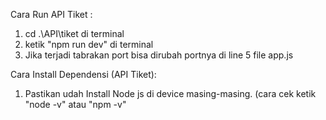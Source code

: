 Cara Run API Tiket : 
1. cd .\API\tiket di terminal
2. ketik "npm run dev" di terminal
3. Jika terjadi tabrakan port bisa dirubah portnya di line 5 file app.js

Cara Install Dependensi (API Tiket):
1. Pastikan udah Install Node js di device masing-masing. (cara cek ketik "node -v" atau "npm -v"
